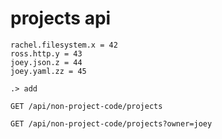 # projects api

```unison
rachel.filesystem.x = 42
ross.http.y = 43
joey.json.z = 44
joey.yaml.zz = 45
```

```ucm
.> add
```

```api
GET /api/non-project-code/projects

GET /api/non-project-code/projects?owner=joey
```
